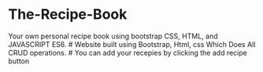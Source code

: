 # The-Recipe-Book
Your own personal recipe book using bootstrap CSS, HTML, and JAVASCRIPT ES6. 
		#    Website built using Bootstrap, Html, css Which Does All CRUD operations.
		#    You can add your recepies by clicking the add recipe button 
